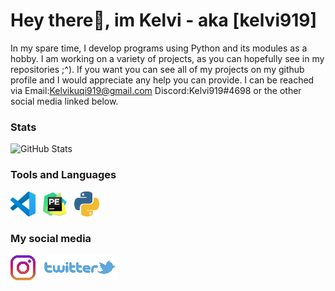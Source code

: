 # Hey there👋, im Kelvi - aka [kelvi919]

In my spare time, I develop programs using Python and its modules as a hobby.
I am working on a variety of projects, as you can hopefully see in my repositories ;^).
If you want you can see all of my projects on my github profile and I would appreciate any help you can provide. 
I can be reached via Email:Kelvikuqi919@gmail.com Discord:Kelvi919#4698 or the other social media linked below.


### Stats

![GitHub Stats](https://github-readme-stats.vercel.app/api?username=kelvi919&theme=radical)




### Tools and Languages 

[![VSCode](https://github.com/kelvi919/Kelvi919/blob/master/assets/vscode40.png)](https://code.visualstudio.com/) 
[![Pycharm](https://github.com/kelvi919/Kelvi919/blob/master/assets/pycharm40.png)](https://www.jetbrains.com) 
[![Python](https://github.com/kelvi919/Kelvi919/blob/master/assets/python40.png)](https://www.python.org) 

### My social media
[![Instagram](https://github.com/kelvi919/Kelvi919/blob/master/assets/instagram40.png)](https://instagram.com/kelvi_919) 
[![twitter](https://github.com/kelvi919/Kelvi919/blob/master/assets/twitter120-40.png)](https://twitter.com/kelvi919) 


 
